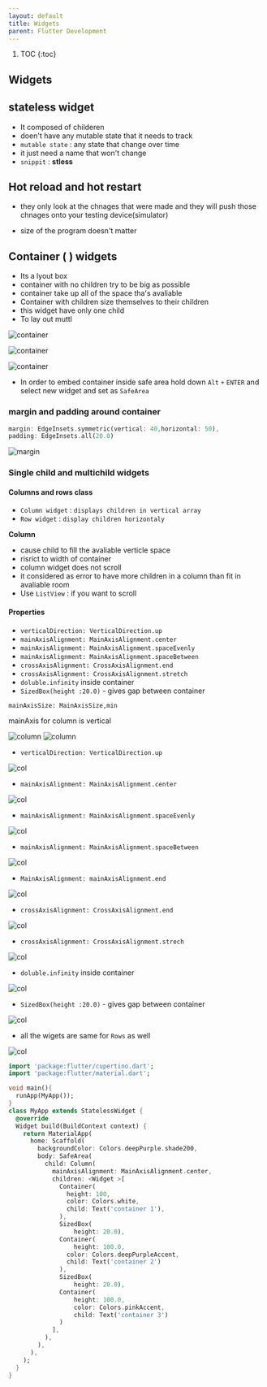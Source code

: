 ```yaml
---
layout: default
title: Widgets
parent: Flutter Development
---
```


1. TOC
{:toc}

## Widgets

## stateless widget 

- It composed of childeren
- doen't have any mutable state that it needs to track
- `mutable state` : any state that change over time
- it just need a name that won't change
- `snippit` : **stless** 

## Hot reload and hot restart 

- they only look at the chnages that were made and they will push those chnages onto your testing device(simulator)

- size of the program doesn't matter

## Container ( ) widgets

- Its a lyout box
- container with no children try to be big as possible
- container take up all of the space tha's avaliable 
- Container with children size themselves to their children
- this widget have only one child
- To lay out muttl

![container](./images/1container.png)

![container](./images/3container.png)

![container](./images/2container.png)

- In order to embed container inside safe area hold down `Alt` `+` `ENTER` and select new widget and set as `SafeArea`

### margin and padding around container

```dart
margin: EdgeInsets.symmetric(vertical: 40,horizontal: 50),
padding: EdgeInsets.all(20.0)
```
![margin](./images/14column.png)

### Single child and multichild widgets

#### Columns and rows class

- `Column widget` : `displays children in vertical array`
- `Row widget` : `display children horizontaly`

**Column**
- cause child to fill the avaliable verticle space
- risrict to width of container
- column widget does not scroll
- it considered as error to have more children in a column than fit in avaliable room
- Use `ListView` : if you want to scroll

#### Properties

- `verticalDirection: VerticalDirection.up`
- `mainAxisAlignment: MainAxisAlignment.center`
- `mainAxisAlignment: MainAxisAlignment.spaceEvenly`
- `mainAxisAlignment: MainAxisAlignment.spaceBetween`
- `crossAxisAlignment: CrossAxisAlignment.end`
- `crossAxisAlignment: CrossAxisAlignment.stretch`
- `doluble.infinity` inside container
- `SizedBox(height :20.0)` - gives gap between container


`mainAxisSize: MainAxisSize,min`

mainAxis for column is vertical

![column](./images/5column.png)
![column](./images/6column.png)

- `verticalDirection: VerticalDirection.up`

![col](./images/column7.png)

- `mainAxisAlignment: MainAxisAlignment.center`

![col](./images/8column.png)

- `mainAxisAlignment: MainAxisAlignment.spaceEvenly`

![col](./images/9column.png)

- `mainAxisAlignment: MainAxisAlignment.spaceBetween`

![col](./images/column10.png)

- `MainAxisAlignment: mainAxisAlignment.end`

![col](./images/11column.png)

- `crossAxisAlignment: CrossAxisAlignment.end`

![col](./images/12column.png)

- `crossAxisAlignment: CrossAxisAlignment.strech`

 ![col](./images/13column.png)

- `doluble.infinity` inside container

 ![col](./images/14column.png)

- `SizedBox(height :20.0)` - gives gap between container

 ![col](./images/15sizedBox.png)


- all the wigets  are same for `Rows` as well

![col](./images/14column.png)

```dart
import 'package:flutter/cupertino.dart';
import 'package:flutter/material.dart';

void main(){
  runApp(MyApp());
}
class MyApp extends StatelessWidget {
  @override
  Widget build(BuildContext context) {
    return MaterialApp(
      home: Scaffold(
        backgroundColor: Colors.deepPurple.shade200,
        body: SafeArea(
          child: Column(
            mainAxisAlignment: MainAxisAlignment.center,
            children: <Widget >[
              Container(
                height: 100,
                color: Colors.white,
                child: Text('container 1'),
              ),
              SizedBox(
                  height: 20.0),
              Container(
                  height: 100.0,
                color: Colors.deepPurpleAccent,
                child: Text('container 2')
              ),
              SizedBox(
                  height: 20.0),
              Container(
                  height: 100.0,
                  color: Colors.pinkAccent,
                  child: Text('container 3')
              )
            ],
          ),
        ),
      ),
    );
  }
}

```

